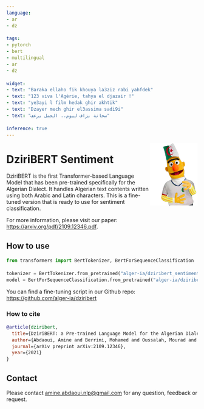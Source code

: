 ```yaml
---
language: 
- ar
- dz

tags:
- pytorch
- bert
- multilingual
- ar
- dz

widget:
- text: "Baraka ellaho fik khouya la3ziz rabi yahfdek"
- text: "123 viva l'Agérie, tahya el djazair !"
- text: "ye3ayi l film hedak ghir akhtik"
- text: "Dzayer mech ghir el3assima sadi9i"
- text: "سخانة بزاف ليوم.. الجمل يرعف"

inference: true
---
```


<img src="https://raw.githubusercontent.com/alger-ia/dziribert/main/dziribert_drawing.png" alt="drawing" width="25%" height="25%" align="right"/>


# DziriBERT Sentiment


DziriBERT is the first Transformer-based Language Model that has been pre-trained specifically for the Algerian Dialect. It handles Algerian text contents written using both Arabic and Latin characters. 
This is a fine-tuned version that is ready to use for sentiment classification. 

For more information, please visit our paper: https://arxiv.org/pdf/2109.12346.pdf.

## How to use

```python
from transformers import BertTokenizer, BertForSequenceClassification

tokenizer = BertTokenizer.from_pretrained("alger-ia/dziribert_sentiment")
model = BertForSequenceClassification.from_pretrained("alger-ia/dziribert_sentiment")

```

You can find a fine-tuning script in our Github repo: https://github.com/alger-ia/dziribert

### How to cite

```bibtex
@article{dziribert,
  title={DziriBERT: a Pre-trained Language Model for the Algerian Dialect},
  author={Abdaoui, Amine and Berrimi, Mohamed and Oussalah, Mourad and Moussaoui, Abdelouahab},
  journal={arXiv preprint arXiv:2109.12346},
  year={2021}
}
```

## Contact 

Please contact amine.abdaoui.nlp@gmail.com for any question, feedback or request.